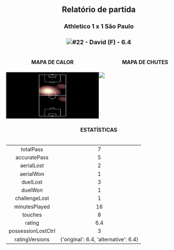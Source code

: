 <h2 style="text-align: center;">Relatório de partida</h3>

<h3 style="text-align: center;">Athletico 1 x 1 São Paulo</h3>

<h3 style="text-align: center;"><img src="https://api.sofascore.com/api/v1/player/840291/image">#22 - David (F) - 6.4</h3>

<div style="text-align: left; display: grid; grid-template-columns: 1fr 1fr;">
  <div>
    <h4 style="text-align: center;">MAPA DE CALOR</h3>
    <img src=../players/heatmaps/11067503_840291.png>
</div>
  <div>
    <h4 style="text-align: center;">MAPA DE CHUTES</h3>
    <img src=../players/shotmaps/11067503_840291.png>
  </div>
</div>

<h4 style="text-align: center;">ESTATÍSTICAS</h3>
<div style="text-align: center; display: grid; grid-template-columns: 1fr;">
  <div>
    <table>
        <tr>
            <td>totalPass
            </td>
            <td>7
            </td>
        </tr><tr>
            <td>accuratePass
            </td>
            <td>5
            </td>
        </tr><tr>
            <td>aerialLost
            </td>
            <td>2
            </td>
        </tr><tr>
            <td>aerialWon
            </td>
            <td>1
            </td>
        </tr><tr>
            <td>duelLost
            </td>
            <td>3
            </td>
        </tr><tr>
            <td>duelWon
            </td>
            <td>1
            </td>
        </tr><tr>
            <td>challengeLost
            </td>
            <td>1
            </td>
        </tr><tr>
            <td>minutesPlayed
            </td>
            <td>16
            </td>
        </tr><tr>
            <td>touches
            </td>
            <td>8
            </td>
        </tr><tr>
            <td>rating
            </td>
            <td>6.4
            </td>
        </tr><tr>
            <td>possessionLostCtrl
            </td>
            <td>3
            </td>
        </tr><tr>
            <td>ratingVersions
            </td>
            <td>{'original': 6.4, 'alternative': 6.4}
            </td>
        </tr>
        </table>
</div>